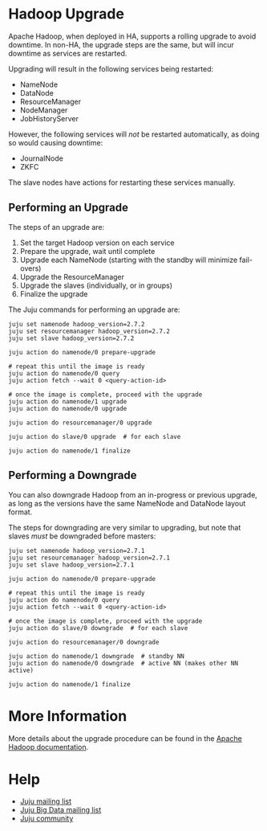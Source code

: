 # Hadoop Upgrade

Apache Hadoop, when deployed in HA, supports a rolling upgrade to avoid
downtime.  In non-HA, the upgrade steps are the same, but will incur downtime as
services are restarted.

Upgrading will result in the following services being restarted:

  * NameNode
  * DataNode
  * ResourceManager
  * NodeManager
  * JobHistoryServer

However, the following services will *not* be restarted automatically, as doing
so would causing downtime:

  * JournalNode
  * ZKFC

The slave nodes have actions for restarting these services manually.


## Performing an Upgrade

The steps of an upgrade are:

  1. Set the target Hadoop version on each service
  2. Prepare the upgrade, wait until complete
  3. Upgrade each NameNode (starting with the standby will minimize fail-overs)
  4. Upgrade the ResourceManager
  5. Upgrade the slaves (individually, or in groups)
  6. Finalize the upgrade

The Juju commands for performing an upgrade are:

    juju set namenode hadoop_version=2.7.2
    juju set resourcemanager hadoop_version=2.7.2
    juju set slave hadoop_version=2.7.2

    juju action do namenode/0 prepare-upgrade

    # repeat this until the image is ready
    juju action do namenode/0 query
    juju action fetch --wait 0 <query-action-id>

    # once the image is complete, proceed with the upgrade
    juju action do namenode/1 upgrade
    juju action do namenode/0 upgrade

    juju action do resourcemanager/0 upgrade

    juju action do slave/0 upgrade  # for each slave

    juju action do namenode/1 finalize


## Performing a Downgrade

You can also downgrade Hadoop from an in-progress or previous upgrade, as long
as the versions have the same NameNode and DataNode layout format.

The steps for downgrading are very similar to upgrading, but note that slaves
*must* be downgraded before masters:

    juju set namenode hadoop_version=2.7.1
    juju set resourcemanager hadoop_version=2.7.1
    juju set slave hadoop_version=2.7.1

    juju action do namenode/0 prepare-upgrade

    # repeat this until the image is ready
    juju action do namenode/0 query
    juju action fetch --wait 0 <query-action-id>

    # once the image is complete, proceed with the upgrade
    juju action do slave/0 downgrade  # for each slave

    juju action do resourcemanager/0 downgrade

    juju action do namenode/1 downgrade  # standby NN
    juju action do namenode/0 downgrade  # active NN (makes other NN active)

    juju action do namenode/1 finalize


# More Information

More details about the upgrade procedure can be found in the
[Apache Hadoop documentation][upgrade].


# Help

- [Juju mailing list](https://lists.ubuntu.com/mailman/listinfo/juju)
- [Juju Big Data mailing list](https://lists.ubuntu.com/mailman/listinfo/bigdata)
- [Juju community](https://jujucharms.com/community)


[upgrade]: https://hadoop.apache.org/docs/stable/hadoop-project-dist/hadoop-hdfs/HdfsRollingUpgrade.html
